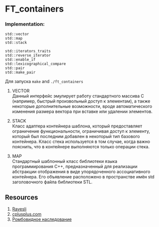 # FT_containers
### Implementation:
```
std::vector
std::map
std::stack  
```
```
std::iterators_traits
std::reverse_iterator
std::enable_if
std::lexicographical_compare
std::pair
std::make_pair
```
Для запуска ``make`` and ``./ft_containers``

1. VECTOR <br>
Данный интерфейс эмулирует работу стандартного массива C (например, быстрый произвольный доступ к элементам), а также некоторые дополнительные возможности, вроде автоматического изменения размера вектора при вставке или удалении элементов.

2. STACK <br>
Класс адаптера контейнера шаблона, который предоставляет ограничение функциональности, ограничивая доступ к элементу, который был последним добавлен в некоторый тип базового контейнера. Класс стека используется в том случае, когда важно пояснить, что в контейнере выполняются только операции стека.

3. MAP <br>
Cтандартный шаблонный класс библиотеки языка программирования C++, предназначенный для реализации абстракции отображения в виде упорядоченного ассоциативного контейнера. Его объявление расположено в пространстве имён std заголовочного файла <map> библиотеки STL.

## Resources
1. [Ravesli](https://ravesli.com/uroki-cpp/)
2. [cplusplus.com](https://www.cplusplus.com/)
3. [Ромбовидное наследование](https://www.youtube.com/watch?v=oqpx7L5ipbw&ab_channel=%23SimpleCode)
